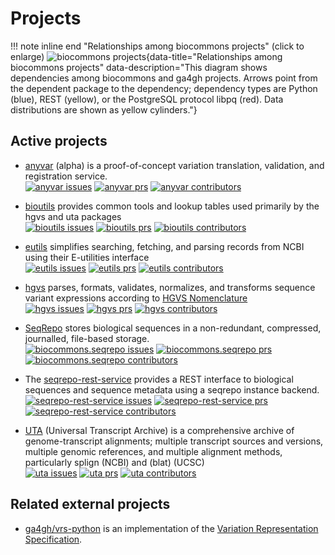 # Projects

!!! note inline end "Relationships among biocommons projects"
    (click to enlarge) ![biocommons projects](projects.drawio.svg){data-title="Relationships among biocommons projects" data-description="This diagram shows dependencies among biocommons and ga4gh projects. Arrows point from the dependent package to the dependency; dependency types are Python (blue), REST (yellow), or the PostgreSQL protocol libpq (red). Data distributions are shown as yellow cylinders."}


## Active projects

- [anyvar](https://github.com/biocommons/anyvar) (alpha) is a proof-of-concept variation
  translation, validation, and registration service.
  <br/>
  [![anyvar issues](https://img.shields.io/github/issues/biocommons/anyvar)](https://github.com/biocommons/anyvar)
  [![anyvar prs](https://img.shields.io/github/issues-pr/biocommons/anyvar?color=0088ff)](https://github.com/biocommons/anyvar/pulls)
  [![anyvar contributors](https://img.shields.io/github/contributors/biocommons/anyvar)](https://github.com/biocommons/anyvar/graphs/contributors)

- [bioutils](https://github.com/biocommons/bioutils) provides common tools and lookup tables used
  primarily by the hgvs and uta packages
  <br/>
  [![bioutils issues](https://img.shields.io/github/issues/biocommons/bioutils)](https://github.com/biocommons/bioutils)
  [![bioutils prs](https://img.shields.io/github/issues-pr/biocommons/bioutils?color=0088ff)](https://github.com/biocommons/bioutils/pulls)
  [![bioutils contributors](https://img.shields.io/github/contributors/biocommons/bioutils)](https://github.com/biocommons/bioutils/graphs/contributors)

- [eutils](https://github.com/biocommons/eutils) simplifies searching, fetching, and parsing records
  from NCBI using their E-utilities interface
  <br/>
  [![eutils issues](https://img.shields.io/github/issues/biocommons/eutils)](https://github.com/biocommons/eutils)
  [![eutils prs](https://img.shields.io/github/issues-pr/biocommons/eutils?color=0088ff)](https://github.com/biocommons/eutils/pulls)
  [![eutils contributors](https://img.shields.io/github/contributors/biocommons/eutils)](https://github.com/biocommons/eutils/graphs/contributors)

- [hgvs](https://github.com/biocommons/hgvs) parses, formats, validates, normalizes,
  and transforms sequence variant expressions according to [HGVS Nomenclature](https://hgvs-nomenclature.org/)
  <br/>
  [![hgvs issues](https://img.shields.io/github/issues/biocommons/hgvs)](https://github.com/biocommons/hgvs)
  [![hgvs prs](https://img.shields.io/github/issues-pr/biocommons/hgvs?color=0088ff)](https://github.com/biocommons/hgvs/pulls)
  [![hgvs contributors](https://img.shields.io/github/contributors/biocommons/hgvs)](https://github.com/biocommons/hgvs/graphs/contributors)

- [SeqRepo](https://github.com/biocommons/biocommons.seqrepo) stores biological sequences in a
  non-redundant, compressed, journalled, file-based storage.
  <br/>
  [![biocommons.seqrepo issues](https://img.shields.io/github/issues/biocommons/biocommons.seqrepo)](https://github.com/biocommons/biocommons.seqrepo)
  [![biocommons.seqrepo prs](https://img.shields.io/github/issues-pr/biocommons/biocommons.seqrepo?color=0088ff)](https://github.com/biocommons/biocommons.seqrepo/pulls)
  [![biocommons.seqrepo contributors](https://img.shields.io/github/contributors/biocommons/biocommons.seqrepo)](https://github.com/biocommons/biocommons.seqrepo/graphs/contributors)

- The [seqrepo-rest-service](https://github.com/biocommons/seqrepo-rest-service) provides a REST
  interface to biological sequences and sequence metadata using a seqrepo instance backend.
  <br/>
  [![seqrepo-rest-service issues](https://img.shields.io/github/issues/biocommons/seqrepo-rest-service)](https://github.com/biocommons/seqrepo-rest-service)
  [![seqrepo-rest-service prs](https://img.shields.io/github/issues-pr/biocommons/seqrepo-rest-service?color=0088ff)](https://github.com/biocommons/seqrepo-rest-service/pulls)
  [![seqrepo-rest-service contributors](https://img.shields.io/github/contributors/biocommons/seqrepo-rest-service)](https://github.com/biocommons/seqrepo-rest-service/graphs/contributors)

- [UTA](https://github.com/biocommons/uta) (Universal Transcript Archive) is a comprehensive archive
  of genome-transcript alignments; multiple transcript sources and versions, multiple genomic
  references, and multiple alignment methods, particularly splign (NCBI) and (blat) (UCSC)
  <br/>
  [![uta issues](https://img.shields.io/github/issues/biocommons/uta)](https://github.com/biocommons/uta)
  [![uta prs](https://img.shields.io/github/issues-pr/biocommons/uta?color=0088ff)](https://github.com/biocommons/uta/pulls)
  [![uta contributors](https://img.shields.io/github/contributors/biocommons/uta)](https://github.com/biocommons/uta/graphs/contributors)

## Related external projects

- [ga4gh/vrs-python](https://github.com/ga4gh/vrs-python) is an implementation of the [Variation
  Representation Specification](https://vrs.ga4gh.org).
